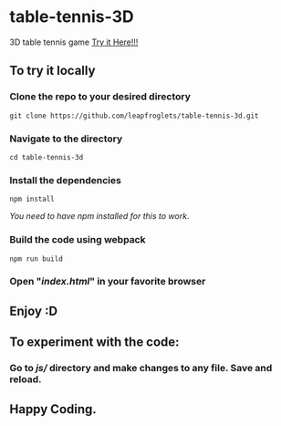 # table-tennis-3D
3D table tennis game
 <a href="https://safalpandey.github.io/js-table-tennis/index">Try it Here!!! </a>

<h2>To try it locally</h2>
<h3><strong>Clone the repo to your desired directory</strong></h3>
<p>
    <pre><code>git clone https://github.com/leapfroglets/table-tennis-3d.git</code></pre>
</p>
<h3><strong>Navigate to the directory</strong></h3>

<p>
    <pre><code>cd table-tennis-3d</code></pre>
</p>

<h3><strong>Install the dependencies</strong></h3>
<p>
    <pre><code>npm install</code></pre>
</p>
<p><em>You need to have npm installed for this to work.</em></p>

<h3><strong>Build the code using webpack</strong></h3>
</p>
    <pre><code>npm run build</code></pre>
</p>

<h3><strong>Open "<em>index.html</em>" in your favorite browser </strong></h3>

<h2>Enjoy :D</h2>

<h2>To experiment with the code:</h2>
<h3><strong>Go to <em>js/</em> directory and make changes to any file. Save and reload.</strong></h3>

<h2>Happy Coding.</h2>